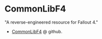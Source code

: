# CommonLibF4

"A reverse-engineered resource for Fallout 4."

- [CommonLibF4](https://github.com/Ryan-rsm-McKenzie/CommonLibF4) @ github.
